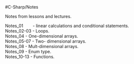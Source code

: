#C-Sharp/Notes

Notes from lessons and lectures.  
  
Notes_01&nbsp;&nbsp;&nbsp;&nbsp;&nbsp;&nbsp;&nbsp;&nbsp;- linear calculations and conditional statements.  
Notes_02-03 - Loops.  
Notes_04    - One-dimensional arrays.  
Notes_05-07 - Two- dimensional arrays.  
Notes_08	- Mult-dimensional arrays.  
Notes_09	- Enum type.  
Notes_10-13	- Functions.  
